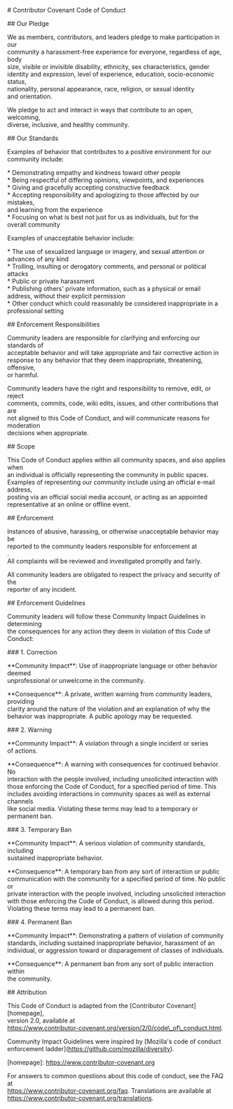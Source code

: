 \# Contributor Covenant Code of Conduct

\#\# Our Pledge

We as members, contributors, and leaders pledge to make participation in our  
community a harassment-free experience for everyone, regardless of age, body  
size, visible or invisible disability, ethnicity, sex characteristics, gender  
identity and expression, level of experience, education, socio-economic status,  
nationality, personal appearance, race, religion, or sexual identity  
and orientation.

We pledge to act and interact in ways that contribute to an open, welcoming,  
diverse, inclusive, and healthy community.

\#\# Our Standards

Examples of behavior that contributes to a positive environment for our  
community include:

\* Demonstrating empathy and kindness toward other people  
\* Being respectful of differing opinions, viewpoints, and experiences  
\* Giving and gracefully accepting constructive feedback  
\* Accepting responsibility and apologizing to those affected by our mistakes,  
  and learning from the experience  
\* Focusing on what is best not just for us as individuals, but for the  
  overall community

Examples of unacceptable behavior include:

\* The use of sexualized language or imagery, and sexual attention or  
  advances of any kind  
\* Trolling, insulting or derogatory comments, and personal or political attacks  
\* Public or private harassment  
\* Publishing others' private information, such as a physical or email  
  address, without their explicit permission  
\* Other conduct which could reasonably be considered inappropriate in a  
  professional setting

\#\# Enforcement Responsibilities

Community leaders are responsible for clarifying and enforcing our standards of  
acceptable behavior and will take appropriate and fair corrective action in  
response to any behavior that they deem inappropriate, threatening, offensive,  
or harmful.

Community leaders have the right and responsibility to remove, edit, or reject  
comments, commits, code, wiki edits, issues, and other contributions that are  
not aligned to this Code of Conduct, and will communicate reasons for moderation  
decisions when appropriate.

\#\# Scope

This Code of Conduct applies within all community spaces, and also applies when  
an individual is officially representing the community in public spaces.  
Examples of representing our community include using an official e-mail address,  
posting via an official social media account, or acting as an appointed  
representative at an online or offline event.

\#\# Enforcement

Instances of abusive, harassing, or otherwise unacceptable behavior may be  
reported to the community leaders responsible for enforcement at  
.  
All complaints will be reviewed and investigated promptly and fairly.

All community leaders are obligated to respect the privacy and security of the  
reporter of any incident.

\#\# Enforcement Guidelines

Community leaders will follow these Community Impact Guidelines in determining  
the consequences for any action they deem in violation of this Code of Conduct:

\#\#\# 1\. Correction

\*\*Community Impact\*\*: Use of inappropriate language or other behavior deemed  
unprofessional or unwelcome in the community.

\*\*Consequence\*\*: A private, written warning from community leaders, providing  
clarity around the nature of the violation and an explanation of why the  
behavior was inappropriate. A public apology may be requested.

\#\#\# 2\. Warning

\*\*Community Impact\*\*: A violation through a single incident or series  
of actions.

\*\*Consequence\*\*: A warning with consequences for continued behavior. No  
interaction with the people involved, including unsolicited interaction with  
those enforcing the Code of Conduct, for a specified period of time. This  
includes avoiding interactions in community spaces as well as external channels  
like social media. Violating these terms may lead to a temporary or  
permanent ban.

\#\#\# 3\. Temporary Ban

\*\*Community Impact\*\*: A serious violation of community standards, including  
sustained inappropriate behavior.

\*\*Consequence\*\*: A temporary ban from any sort of interaction or public  
communication with the community for a specified period of time. No public or  
private interaction with the people involved, including unsolicited interaction  
with those enforcing the Code of Conduct, is allowed during this period.  
Violating these terms may lead to a permanent ban.

\#\#\# 4\. Permanent Ban

\*\*Community Impact\*\*: Demonstrating a pattern of violation of community  
standards, including sustained inappropriate behavior,  harassment of an  
individual, or aggression toward or disparagement of classes of individuals.

\*\*Consequence\*\*: A permanent ban from any sort of public interaction within  
the community.

\#\# Attribution

This Code of Conduct is adapted from the \[Contributor Covenant\]\[homepage\],  
version 2.0, available at  
https://www.contributor-covenant.org/version/2/0/code\_of\_conduct.html.

Community Impact Guidelines were inspired by \[Mozilla's code of conduct  
enforcement ladder\](https://github.com/mozilla/diversity).

\[homepage\]: https://www.contributor-covenant.org

For answers to common questions about this code of conduct, see the FAQ at  
https://www.contributor-covenant.org/faq. Translations are available at  
https://www.contributor-covenant.org/translations.  
